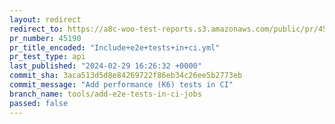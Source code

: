 ```yaml
---
layout: redirect
redirect_to: https://a8c-woo-test-reports.s3.amazonaws.com/public/pr/45190/api/index.html
pr_number: 45190
pr_title_encoded: "Include+e2e+tests+in+ci.yml"
pr_test_type: api
last_published: "2024-02-29 16:26:32 +0000"
commit_sha: 3aca513d5d8e84269722f86eb34c26ee5b2773eb
commit_message: "Add performance (K6) tests in CI"
branch_name: tools/add-e2e-tests-in-ci-jobs
passed: false
---
```

